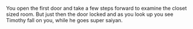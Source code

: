 You open the first door and take a few steps forward to examine the closet sized
room. But just then the door locked and as you look up you see Timothy fall on you,
while he goes super saiyan.


